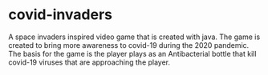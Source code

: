 # covid-invaders
A space invaders inspired video game that is created with java.
The game is created to bring more awareness to covid-19 during the 2020 pandemic. The basis for the game is the player plays as an Antibacterial bottle that kill covid-19 viruses that are approaching the player.
